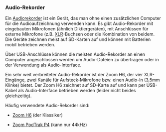 ### Audio-Rekorder

Ein [Audiorekorder](https://de.wikipedia.org/wiki/Audiorekorder) ist ein Gerät, das man ohne einen zusätzlichen Computer für die Audioaufzeichnung verwenden kann. Es gibt Audio-Rekorder mit eingebauten Mikrofonen (ähnlich Diktiergeräten), mit Anschlüssen für externe Mikrofone (z.B. [XLR](https://de.wikipedia.org/wiki/XLR)-Buchsen oder die Kombination von beidem. Die Geräte zeichnen meist auf SD-Karten auf und können mit Batterien mobil betrieben werden.

Über USB-Anschlüsse können die meisten Audio-Rekorder an einen Computer angeschlossen werden um Audio-Dateien zu übertragen oder in der Verwendung als Audio-Interface.

Ein sehr weit verbreiteter Audio-Rekorder ist der Zoom H6, der vier XLR-Eingänge, zwei Kanäle für Aufsteck-Mikrofone bzw. einen Audio-In (3,5mm Klinke) bietet. Der Zoom H6 zeichnet auf SD-Karte auf und kann per USB-Kabel als Audio-Interface betrieben werden (leider nicht beides gleichzeitig).

Häufig verwendete Audio-Rekorder sind:

- [Zoom H6](https://zoomcorp.com/de/de/handy-recorder/handheld-recorders/h6-audio-recorder/) (der Klassiker)

- [Zoom PodTrak P4](https://zoomcorp.com/de/de/podcast-rekorder/podcast-recorders/podtrak-p4/) (kann nur 44kHz)
